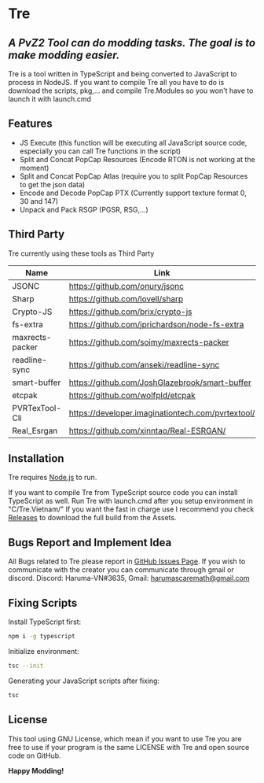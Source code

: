 # Tre
## _A PvZ2 Tool can do modding tasks. The goal is to make modding easier._


Tre is a tool written in TypeScript and being converted to JavaScript to process in NodeJS. If you want to compile
Tre all you have to do is download the scripts, pkg,... and compile Tre.Modules so you won't have to launch it
with launch.cmd


## Features

- JS Execute (this function will be executing all JavaScript source code, especially you can call Tre functions in the script)
- Split and Concat PopCap Resources (Encode RTON is not working at the moment)
- Split and Concat PopCap Atlas (require you to split PopCap Resources to get the json data)
- Encode and Decode PopCap PTX (Currently support texture format 0, 30 and 147)
- Unpack and Pack RSGP (PGSR, RSG,...)

## Third Party

Tre currently using these tools as Third Party

| Name | Link |
| ------ | ------ |
| JSONC | https://github.com/onury/jsonc |
| Sharp | https://github.com/lovell/sharp |
| Crypto-JS | https://github.com/brix/crypto-js |
| fs-extra | https://github.com/jprichardson/node-fs-extra|
| maxrects-packer | https://github.com/soimy/maxrects-packer|
| readline-sync | https://github.com/anseki/readline-sync |
| smart-buffer | https://github.com/JoshGlazebrook/smart-buffer |
| etcpak | https://github.com/wolfpld/etcpak |
| PVRTexTool-Cli | https://developer.imaginationtech.com/pvrtextool/ |
| Real_Esrgan | https://github.com/xinntao/Real-ESRGAN/ |
## Installation

Tre requires [Node.js](https://nodejs.org/) to run.

If you want to compile Tre from TypeScript source code you can install TypeScript as well.
Run Tre with launch.cmd after you setup environment in "C/Tre.Vietnam/"
If you want the fast in charge use I recommend you check [Releases](https://github.com/Tre-VN/Tre/releases/) to download the full build from the Assets.
## Bugs Report and Implement Idea

All Bugs related to Tre please report in [GitHub Issues Page](https://github.com/Tre-VN/Tre/issues/).
If you wish to communicate with the creator you can communicate through gmail or discord.
Discord: Haruma-VN#3635,
Gmail: harumascaremath@gmail.com

## Fixing Scripts

Install TypeScript first:

```sh
npm i -g typescript
```
Initialize environment:

```sh
tsc --init
```
Generating your JavaScript scripts after fixing:

```sh
tsc
```


## License

This tool using GNU License, which mean if you want to use Tre you are free to use if your program is the same LICENSE with Tre and open source code on GitHub.

**Happy Modding!**

